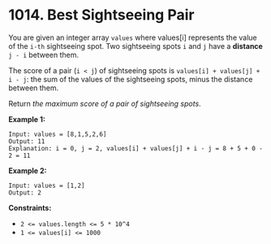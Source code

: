 # 1014. Best Sightseeing Pair

You are given an integer array `values` where values[i] represents the value of the `i-th` sightseeing spot. Two sightseeing spots `i` and `j` have a **distance** `j - i` between them.

The score of a pair (`i < j`) of sightseeing spots is `values[i] + values[j] + i - j`: the sum of the values of the sightseeing spots, minus the distance between them.

Return *the maximum score of a pair of sightseeing spots*.

**Example 1:**

```()
Input: values = [8,1,5,2,6]
Output: 11
Explanation: i = 0, j = 2, values[i] + values[j] + i - j = 8 + 5 + 0 - 2 = 11
```

**Example 2:**

```()
Input: values = [1,2]
Output: 2
```

**Constraints:**

- `2 <= values.length <= 5 * 10^4`
- `1 <= values[i] <= 1000`
